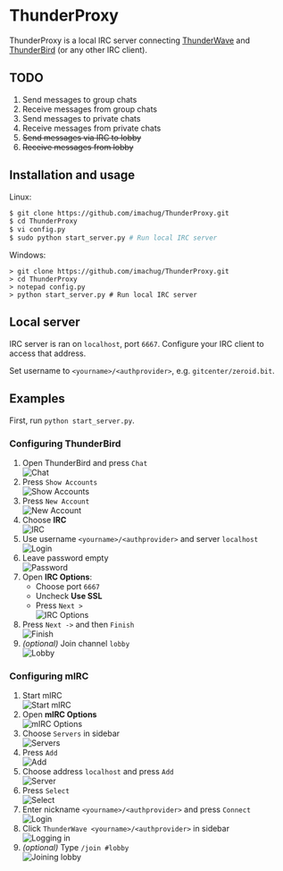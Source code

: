 # ThunderProxy

ThunderProxy is a local IRC server connecting [ThunderWave](https://github.com/AnthyG/ThunderWave) and [ThunderBird](https://www.thunderbird.net/) (or any other IRC client).

## TODO

1. Send messages to group chats
2. Receive messages from group chats
3. Send messages to private chats
4. Receive messages from private chats
5. ~~Send messages via IRC to lobby~~
6. ~~Receive messages from lobby~~

## Installation and usage

Linux:

```bash
$ git clone https://github.com/imachug/ThunderProxy.git
$ cd ThunderProxy
$ vi config.py
$ sudo python start_server.py # Run local IRC server
```

Windows:

```
> git clone https://github.com/imachug/ThunderProxy.git
> cd ThunderProxy
> notepad config.py
> python start_server.py # Run local IRC server
```

## Local server

IRC server is ran on `localhost`, port `6667`. Configure your IRC client to access that address.

Set username to `<yourname>/<authprovider>`, e.g. `gitcenter/zeroid.bit`.

## Examples

First, run `python start_server.py`.

### Configuring ThunderBird

1. Open ThunderBird and press `Chat`  
![Chat](images/thunderbird/1.png)
2. Press `Show Accounts`  
![Show Accounts](images/thunderbird/2.png)
3. Press `New Account`  
![New Account](images/thunderbird/3.png)
4. Choose **IRC**  
![IRC](images/thunderbird/4.png)  
5. Use username `<yourname>/<authprovider>` and server `localhost`  
![Login](images/thunderbird/5.png)
6. Leave password empty  
![Password](images/thunderbird/6.png)
7. Open **IRC Options**:
    * Choose port `6667`
    * Uncheck **Use SSL**
    * Press `Next >`  
![IRC Options](images/thunderbird/7.png)
8. Press `Next ->` and then `Finish`  
![Finish](images/thunderbird/8.png)
9. *(optional)* Join channel `lobby`  
![Lobby](images/thunderbird/9.png)

### Configuring mIRC

1. Start mIRC  
![Start mIRC](images/mirc/1.png)
2. Open **mIRC Options**  
![mIRC Options](images/mirc/2.png)
3. Choose `Servers` in sidebar  
![Servers](images/mirc/3.png)
4. Press `Add`  
![Add](images/mirc/4.png)
5. Choose address `localhost` and press `Add`  
![Server](images/mirc/5.png)
6. Press `Select`  
![Select](images/mirc/6.png)
7. Enter nickname `<yourname>/<authprovider>` and press `Connect`  
![Login](images/mirc/7.png)
8. Click `ThunderWave <yourname>/<authprovider>` in sidebar  
![Logging in](images/mirc/8.png)
9. *(optional)* Type `/join #lobby`  
![Joining lobby](images/mirc/9.png)